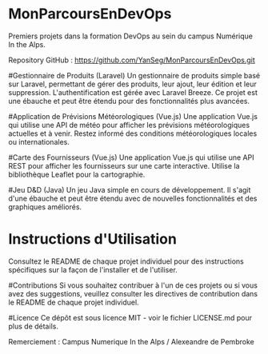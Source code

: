 # MonParcoursEnDevOps
Premiers projets dans la formation DevOps au sein du campus Numérique In the Alps.

Repository GitHub :
https://github.com/YanSeg/MonParcoursEnDevOps.git

#Gestionnaire de Produits (Laravel)
Un gestionnaire de produits simple basé sur Laravel, permettant de gérer des produits, leur ajout, leur édition et leur suppression. L'authentification est gérée avec Laravel Breeze. Ce projet est une ébauche et peut être étendu pour des fonctionnalités plus avancées.


#Application de Prévisions Météorologiques (Vue.js)
Une application Vue.js qui utilise une API de météo pour afficher les prévisions météorologiques actuelles et à venir. Restez informé des conditions météorologiques locales ou internationales.


#Carte des Fournisseurs (Vue.js)
Une application Vue.js qui utilise une API REST pour afficher les fournisseurs sur une carte interactive. Utilise la bibliothèque Leaflet pour la cartographie.


#Jeu D&D (Java)
Un jeu Java simple en cours de développement. Il s'agit d'une ébauche et peut être étendu avec de nouvelles fonctionnalités et des graphiques améliorés. 



# Instructions d'Utilisation
Consultez le README de chaque projet individuel pour des instructions spécifiques sur la façon de l'installer et de l'utiliser.

#Contributions
Si vous souhaitez contribuer à l'un de ces projets ou si vous avez des suggestions, veuillez consulter les directives de contribution dans le README de chaque projet individuel.

#Licence
Ce dépôt est sous licence MIT - voir le fichier LICENSE.md pour plus de détails.

Remerciement :
Campus Numerique In the Alps / Alexeandre de Pembroke

